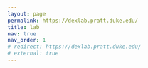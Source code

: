 ```yaml
---
layout: page
permalink: https://dexlab.pratt.duke.edu/
title: lab
nav: true
nav_order: 1
# redirect: https://dexlab.pratt.duke.edu/
# external: true
---
```

